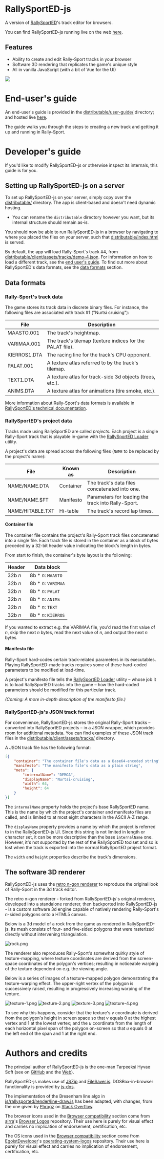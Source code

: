 # RallySportED-js
A version of [RallySportED](https://github.com/leikareipa/rallysported/)'s track editor for browsers.

You can find RallySportED-js running live on the web [here](https://www.tarpeeksihyvaesoft.com/rallysported/).

## Features
- Ability to create and edit Rally-Sport tracks in your browser
- Software 3D rendering that replicates the game's unique style
- All in vanilla JavaScript (with a bit of Vue for the UI)

![](./images/screenshots/post-1.0/yleisoek.png)

# End-user's guide
An end-user's guide is provided in the [distributable/user-guide/](distributable/user-guide/)  directory; and hosted live [here](https://www.tarpeeksihyvaesoft.com/rallysported/user-guide/).

The guide walks you through the steps to creating a new track and getting it up and running in Rally-Sport.

# Developer's guide
If you'd like to modify RallySportED-js or otherwise inspect its internals, this guide is for you.

## Setting up RallySportED-js on a server
To set up RallySportED-js on your server, simply copy over the [distributable/](distributable/) directory. The app is client-based and doesn't need dynamic hosting.

- You can rename the `distributable` directory however you want, but its internal structure should remain as-is.

You should now be able to run RallySportED-js in a browser by navigating to where you placed the files on your server, such that [distributable/index.html](distributable/index.html) is served.

By default, the app will load Rally-Sport's track #4, from [distributable/client/assets/tracks/demo-4.json](distributable/client/assets/tracks/demo-4.json). For information on how to load a different track, see the [end user's guide](#end-users-guide). To find out more about RallySportED's data formats, see the [data formats](#data-formats) section.

## Data formats
### Rally-Sport's track data
The game stores its track data in discrete binary files. For instance, the following files are associated with track #1 ("Nurtsi cruising"):

| File         | Description                                              |
|--------------|----------------------------------------------------------|
| MAASTO.001   | The track's heightmap.                                   |
| VARIMAA.001  | The track's tilemap (texture indices for the PALAT file).|
| KIERROS1.DTA | The racing line for the track's CPU opponent.            |
| PALAT.001    | A texture atlas referred to by the track's tilemap.      |
| TEXT1.DTA    | A texture atlas for track-side 3d objects (trees, etc.). |
| ANIMS.DTA    | A texture atlas for animations (tire smoke, etc.).       |

More information about Rally-Sport's data formats is available in [RallySportED's technical documentation](https://github.com/leikareipa/rallysported/tree/master/docs).

### RallySportED's project data
Tracks made using RallySportED are called *projects*. Each project is a single Rally-Sport track that is playable in-game with the [RallySportED Loader](https://github.com/leikareipa/rallysported-dos/tree/master/modules/rload) utility.

A project's data are spread across the following files (`NAME` to be replaced by the project's name):

| File                  | Known as  | Description                                       |
|-----------------------|-----------|-------------------------------------------------------|
| NAME/NAME.DTA         | Container | The track's data files concatenated into one. |
| NAME/NAME.$FT         | Manifesto | Parameters for loading the track into Rally-Sport.    |
| NAME/HITABLE.TXT      | Hi-table  | The track's record lap times.                            |

#### Container file

The container file contains the project's Rally-Sport track files concatenated into a single file. Each track file is stored in the container as a block of bytes preceded by a 32-bit header value indicating the block's length in bytes.

From start to finish, the container's byte layout is the following:

| Header  | Data block          |
|---------|---------------------|
| 32b *n* | 8b * *n*: `MAASTO`  |
| 32b *n* | 8b * *n*: `VARIMAA` |
| 32b *n* | 8b * *n*: `PALAT`   |
| 32b *n* | 8b * *n*: `ANIMS`   |
| 32b *n* | 8b * *n*: `TEXT`    |
| 32b *n* | 8b * *n*: `KIERROS` |

If you wanted to extract e.g. the VARIMAA file, you'd read the first value of *n*, skip the next *n* bytes, read the next value of *n*, and output the next *n* bytes.

#### Manifesto file

Rally-Sport hard-codes certain track-related parameters in its executables. Playing RallySportED-made tracks requires some of these hard-coded parameters to be modified at load-time.

A project's manifesto file tells the [RallySportED Loader](https://github.com/leikareipa/rallysported-dos/tree/master/modules/rload) utility &ndash; whose job it is to load RallySportED tracks into the game &ndash; how the hard-coded parameters should be modified for this particular track.

*(Coming: A more in-depth description of the manifesto file.)*

### RallySportED-js's JSON track format
For convenience, RallySportED-js stores the original Rally-Sport tracks &ndash; converted into RallySportED projects &ndash; in a JSON wrapper, which provides room for additional metadata. You can find examples of these JSON track files in the [distributable/client/assets/tracks/](distributable/client/assets/tracks/) directory.

A JSON track file has the following format:

```json
[{
    "container": "The container file's data as a Base64-encoded string",
    "manifesto": "The manifesto file's data as a plain string",
    "meta": {
        "internalName": "DEMOA",
        "displayName": "Nurtsi-cruising",
        "width": 64,
        "height": 64
    }
}]
```

The `internalName` property holds the project's base RallySportED name. This is the name by which the project's container and manifesto files are called, and is limited to at most eight characters in the ASCII A-Z range.

The `displayName` property provides a name by which the project is referred to in the RallySportED-js UI. Since this string is not limited in length or character set, it can be more descriptive than the base `internalName` one. However, it's not supported by the rest of the RallySportED toolset and so is lost when the track is exported into the normal RallySportED project format.

The `width` and `height` properties describe the track's dimensions.

## The software 3D renderer
RallySportED-js uses the [retro n-gon renderer](https://www.github.com/leikareipa/retro-ngon/) to reproduce the original look of Rally-Sport in the 3d track editor.

The retro n-gon renderer - forked from RallySportED-js's original renderer, developed into a standalone renderer, then backported into RallySportED-js - is a custom software 3d engine capable of natively rendering Rally-Sport's *n*-sided polygons onto a HTML5 canvas.

Below is a 3d model of a rock from the game as rendered in RallySportED-js. Its mesh consists of four- and five-sided polygons that were rasterized directly without intervening triangulation.

![rock.png](images/screenshots/misc/rock.png)

The renderer also reproduces Rally-Sport's somewhat quirky style of texture-mapping, where texture coordinates are derived from the screen-space coordinates of the polygon's vertices; resulting in noticeable warping of the texture dependent on e.g. the viewing angle.

Below is a series of images of a texture-mapped polygon demonstrating the texture-warping effect. The upper-right vertex of the polygon is successively raised, resulting in progressively increasing warping of the texture.

![texture-1.png](images/screenshots/misc/texture-1.png)
![texture-2.png](images/screenshots/misc/texture-2.png)
![texture-3.png](images/screenshots/misc/texture-3.png)
![texture-4.png](images/screenshots/misc/texture-4.png)

To see why this happens, consider that the texture's *v* coordinate is derived from the polygon's height in screen space so that *v* equals 0 at the highest vertex and 1 at the lowest vertex; and the *u* coordinate from the length of each horizontal pixel span of the polygon on-screen so that *u* equals 0 at the left end of the span and 1 at the right end.

# Authors and credits
The principal author of RallySportED-js is the one-man Tarpeeksi Hyvae Soft (see on [GitHub](https://github.com/leikareipa) and the [Web](https://www.tarpeeksihyvaesoft.com)).

RallySportED-js makes use of [JSZip](https://stuk.github.io/jszip/) and [FileSaver.js](https://github.com/eligrey/FileSaver.js). DOSBox-in-browser functionality is provided by [js-dos](https://github.com/caiiiycuk/js-dos).

The implementation of the Bresenham line algo in [js/rallysported/render/line-draw.js](js/rallysported/render/line-draw.js) has been adapted, with changes, from the one given by [Phrogz](https://stackoverflow.com/users/405017/phrogz) on [Stack Overflow](https://stackoverflow.com/a/4672319).

The browser icons used in the [Browser compatibility](#browser-compatibility) section come from [alrra](https://github.com/alrra)'s [Browser Logos](https://github.com/alrra/browser-logos) repository. Their use here is purely for visual effect and carries no implication of endorsement, certification, etc.

The OS icons used in the [Browser compatibility](#browser-compatibility) section come from [EgoistDeveloper](https://github.com/EgoistDeveloper)'s [operating-system-logos](https://github.com/EgoistDeveloper/operating-system-logos) repository. Their use here is purely for visual effect and carries no implication of endorsement, certification, etc.
